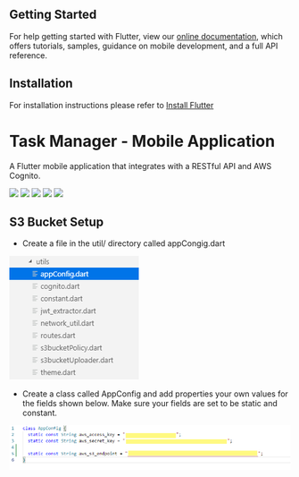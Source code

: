 
## Getting Started

For help getting started with Flutter, view our 
[online documentation](https://flutter.io/docs), which offers tutorials, 
samples, guidance on mobile development, and a full API reference.

## Installation

For installation instructions please refer to [Install Flutter](https://flutter.dev/docs/get-started/install)


# Task Manager - Mobile Application

A Flutter mobile application that integrates with a RESTful API and AWS Cognito.

![](../project-files/flutter-1.gif)
![](../project-files/flutter-2.gif)
![](../project-files/flutter-3.gif)
![](../project-files/flutter-4.gif)
![](../project-files/flutter-5.gif)

## S3 Bucket Setup

* Create a file in the util/ directory called appCongig.dart

![](../project-files/appConfig.png)

* Create a class called AppConfig and add properties your own values for the fields shown below. Make sure your fields are set to be static and constant.

![](../project-files/appConfigClass.png)
